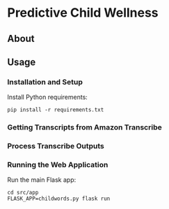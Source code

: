 # Predictive Child Wellness

## About



## Usage

### Installation and Setup

Install Python requirements:
```
pip install -r requirements.txt
```

### Getting Transcripts from Amazon Transcribe

### Process Transcribe Outputs

### Running the Web Application

Run the main Flask app:
```
cd src/app
FLASK_APP=childwords.py flask run
```
